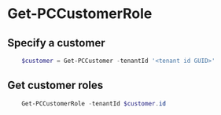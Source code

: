 # Get-PCCustomerRole #

## Specify a customer ##

```powershell
    $customer = Get-PCCustomer -tenantId '<tenant id GUID>'
```

## Get customer roles ##

```powershell
    Get-PCCustomerRole -tenantId $customer.id
```
